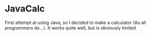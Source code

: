 # JavaCalc
First attempt at using Java, so I decided to make a calculator (As all programmers do...). It works quite well, but is obviously limited
